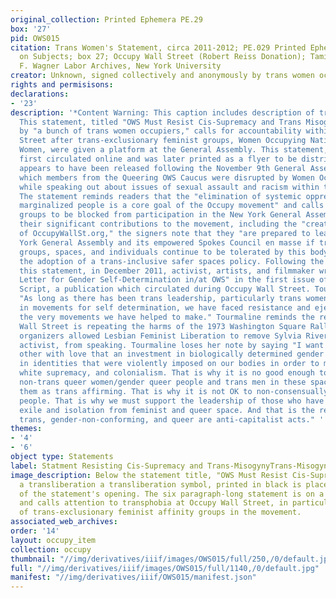```yaml
---
original_collection: Printed Ephemera PE.29
box: '27'
pid: OWS015
citation: Trans Women's Statement, circa 2011-2012; PE.029 Printed Ephemera Collection
  on Subjects; box 27; Occupy Wall Street (Robert Reiss Donation); Tamiment Library/Robert
  F. Wagner Labor Archives, New York University
creator: Unknown, signed collectively and anonymously by trans women occupiers
rights and permisisons:
declarations:
- '23'
description: '*Content Warning: This caption includes description of transphobia*
  This statement, titled "OWS Must Resist Cis-Supremacy and Trans Misogyny," and signed
  by "a bunch of trans women occupiers," calls for accountability within Occupy Wall
  Street after trans-exclusionary feminist groups, Women Occupying Nations and Strong
  Women, were given a platform at the General Assembly. This statement, which was
  first circulated online and was later printed as a flyer to be distributed in-person,
  appears to have been released following the November 9th General Assembly, during
  which members from the Queering OWS Caucus were disrupted by Women Occupying Nations
  while speaking out about issues of sexual assault and racism within the movement.
  The statement reminds readers that the "elimination of systemic oppression against
  marginalized people is a core goal of the Occupy movement" and calls for trans-exclusionary
  groups to be blocked from participation in the New York General Assembly. Citing
  their significant contributions to the movement, including the "creation and operation
  of OccupyWallSt.org," the signers note that they "are prepared to leave the New
  York General Assembly and its empowered Spokes Council en masse if trans-excluding
  groups, spaces, and individuals continue to be tolerated by this body" and demand
  the adoption of a trans-inclusive safer spaces policy. Following the release of
  this statement, in December 2011, activist, artists, and filmmaker wrote "An Open
  Letter for Gender Self-Determination in/at OWS" in the first issue of Post Post
  Script, a publication which circulated during Occupy Wall Street. Tourmaline states,
  "As long as there has been trans leadership, particularly trans women leadership,
  in movements for self determination, we have faced resistance and ejection from
  the very movements we have helped to make." Tourmaline reminds the reader that Occupy
  Wall Street is repeating the harms of the 1973 Washington Square Rally, during which
  organizers allowed Lesbian Feminist Liberation to remove Sylvia Rivera, a transwoman
  activist, from speaking. Tourmaline loses her note by saying "I want to remind each
  other with love that an investment in biologically determined gender is an investment
  in identities that were violently imposed on our bodies in order to maintain capitalism,
  white supremacy, and colonialism. That is why it is no good enough to just have
  non-trans queer women/gender queer people and trans men in these spaces and claim
  them as trans affirming. That is why it is not OK to non-consensually gender other
  people. That is why we must support the leadership of those who have faced historical
  exile and isolation from feminist and queer space. And that is the reason why being
  trans, gender-non-conforming, and queer are anti-capitalist acts." '
themes:
- '4'
- '6'
object type: Statements
label: Statment Resisting Cis-Supremacy and Trans-MisogynyTrans-Misogyny
image_description: Below the statement title, "OWS Must Resist Cis-Supremacy and Trans-Misogyny,"
  a transliberation a transliberation symbol, printed in black is placed to the left
  of the statement's opening. The six paragraph-long statement is on a single page
  and calls attention to transphobia at Occupy Wall Street, in particular, the participation
  of trans-exclusionary feminist affinity groups in the movement.
associated_web_archives:
order: '14'
layout: occupy_item
collection: occupy
thumbnail: "//img/derivatives/iiif/images/OWS015/full/250,/0/default.jpg"
full: "//img/derivatives/iiif/images/OWS015/full/1140,/0/default.jpg"
manifest: "//img/derivatives/iiif/OWS015/manifest.json"
---
```

